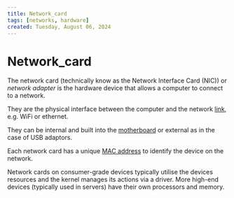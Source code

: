 ```yaml
---
title: Network_card
tags: [networks, hardware]
created: Tuesday, August 06, 2024
---
```


# Network_card

The network card (technically know as the Network Interface Card (NIC)) or
_network adapter_ is the hardware device that allows a computer to connect to a
network.

They are the physical interface between the computer and the network
[link](./Link_Layer_of_Internet_Protocol.md), e.g. WiFi or ethernet.

They can be internal and built into the [motherboard](./Motherboard.md) or
external as in the case of USB adaptors.

Each network card has a unique [MAC address](./MAC_addresses.md) to identify the
device on the network.

Network cards on consumer-grade devices typically utilise the devices resources
and the kernel manages its actions via a driver. More high-end devices
(typically used in servers) have their own processors and memory.
